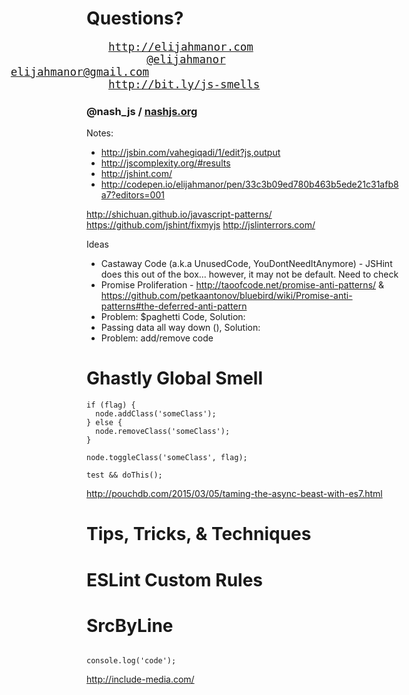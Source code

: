 # Questions?

<pre style="font-size: 1.25em; box-shadow: none;">
<a href="http://elijahmanor.com]" style="margin-left: 2em;">http://elijahmanor.com</a>
<a href="http://twitter.com/elijahmanor" style="margin-left: 5.5em;">@elijahmanor</a>
<a href="mailto:elijahmanor@gmail.com" style="position: absolute; left: 6.1em;">elijahmanor@gmail.com</a>
<a href="http://bit.ly/js-smells" style="margin-left: 2em;">http://bit.ly/js-smells</a>
</pre>

### @nash_js / [nashjs.org](http://nashjs.org)

Notes:

* http://jsbin.com/vahegiqadi/1/edit?js,output
* http://jscomplexity.org/#results
* http://jshint.com/
* http://codepen.io/elijahmanor/pen/33c3b09ed780b463b5ede21c31afb8a7?editors=001

http://shichuan.github.io/javascript-patterns/
https://github.com/jshint/fixmyjs
http://jslinterrors.com/

Ideas

* Castaway Code (a.k.a UnusedCode, YouDontNeedItAnymore) - JSHint does this out of the box... however, it may not be default. Need to check
* Promise Proliferation - http://taoofcode.net/promise-anti-patterns/ &
https://github.com/petkaantonov/bluebird/wiki/Promise-anti-patterns#the-deferred-anti-pattern
* Problem: $paghetti Code, Solution:
* Passing data all way down (), Solution:
* Problem: add/remove code
# Ghastly Global Smell

```
if (flag) {  
  node.addClass('someClass');
} else {
  node.removeClass('someClass');
}
```

```
node.toggleClass('someClass', flag);
```

```
test && doThis();
```

http://pouchdb.com/2015/03/05/taming-the-async-beast-with-es7.html

# Tips, Tricks, & Techniques

# ESLint Custom Rules

# SrcByLine

<pre><code data-trim data-lang="javascript" data-srcbyline="js/intro.js?1-4;10;19-20;31-33"></code></pre>

<pre><code data-trim contenteditable>console.log('code');</code></pre>

http://include-media.com/
